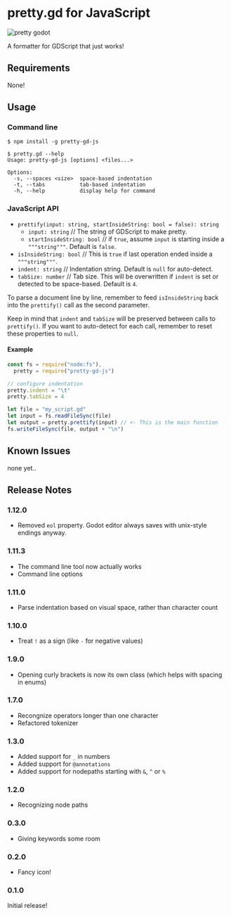 # pretty.gd for JavaScript

![pretty godot](./images/pretty.png)

A formatter for GDScript that just works!

## Requirements

None!

## Usage

### Command line

```
$ npm install -g pretty-gd-js

$ pretty.gd --help
Usage: pretty-gd-js [options] <files...>

Options:
  -s, --spaces <size>  space-based indentation
  -t, --tabs           tab-based indentation
  -h, --help           display help for command
```

### JavaScript API

  - `prettify(input: string, startInsideString: bool = false): string`
    - `input: string` // The string of GDScript to make pretty.
    - `startInsideString: bool` // if `true`, assume `input` is starting inside a `"""string"""`. Default is `false`.
  - `isInsideString: bool` // This is `true` if last operation ended inside a `"""string"""`.
  - `indent: string` // Indentation string. Default is `null` for auto-detect.
  - `tabSize: number` // Tab size. This will be overwritten if `indent` is set or detected to be space-based. Default is `4`.

To parse a document line by line, remember to feed `isInsideString` back into the `prettify()` call as the second parameter.

Keep in mind that `indent` and `tabSize` will be preserved between calls to `prettify()`.
If you want to auto-detect for each call, remember to reset these properties to `null`.

#### Example

```js
const fs = require("node:fs"),
  pretty = require("pretty-gd-js")

// configure indentation
pretty.indent = "\t"
pretty.tabSize = 4

let file = "my_script.gd"
let input = fs.readFileSync(file)
let output = pretty.prettify(input) // <- This is the main function
fs.writeFileSync(file, output + "\n")
```

## Known Issues

none yet..

## Release Notes

### 1.12.0

 - Removed `eol` property. Godot editor always saves with unix-style endings anyway.

### 1.11.3

 - The command line tool now actually works
 - Command line options

### 1.11.0

 - Parse indentation based on visual space, rather than character count

### 1.10.0

 - Treat `!` as a sign (like `-` for negative values)

### 1.9.0

 - Opening curly brackets is now its own class (which helps with spacing in enums)

### 1.7.0

 - Recongnize operators longer than one character
 - Refactored tokenizer

### 1.3.0

 - Added support for `_` in numbers
 - Added support for `@annotations`
 - Added support for nodepaths starting with `&`, `^` or `%`

### 1.2.0

 - Recognizing node paths

### 0.3.0

 - Giving keywords some room

### 0.2.0

  - Fancy icon!

### 0.1.0

Initial release!
